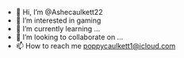 - 👋 Hi, I’m @Ashecaulkett22
- 👀 I’m interested in gaming
- 🌱 I’m currently learning ...
- 💞️ I’m looking to collaborate on ...
- 📫 How to reach me poppycaulkett1@icloud.com

<!---
Ashecaulkett22/Ashecaulkett22 is a ✨ special ✨ repository because its `README.md` (this file) appears on your GitHub profile.
You can click the Preview link to take a look at your changes.
--->
